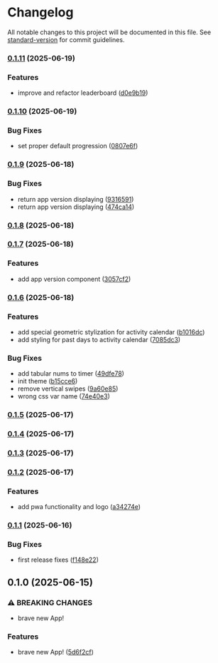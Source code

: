 # Changelog

All notable changes to this project will be documented in this file. See [standard-version](https://github.com/conventional-changelog/standard-version) for commit guidelines.

### [0.1.11](https://github.com/m0rtyn/skuka-app/compare/v0.1.10...v0.1.11) (2025-06-19)


### Features

* improve and refactor leaderboard ([d0e9b19](https://github.com/m0rtyn/skuka-app/commit/d0e9b19a131783f4e2ea2fa620e38da8dac05d58))

### [0.1.10](https://github.com/m0rtyn/skuka-app/compare/v0.1.9...v0.1.10) (2025-06-19)


### Bug Fixes

* set proper default progression ([0807e6f](https://github.com/m0rtyn/skuka-app/commit/0807e6f21ed0ddda6590bc6e55d5df75a9b55d8e))

### [0.1.9](https://github.com/m0rtyn/skuka-app/compare/v0.1.8...v0.1.9) (2025-06-18)


### Bug Fixes

* return app version displaying ([9316591](https://github.com/m0rtyn/skuka-app/commit/93165918abdaffd2e0dcf882e2050545ea2db2dd))
* return app version displaying ([474ca14](https://github.com/m0rtyn/skuka-app/commit/474ca14391111a7f44a01a11f337c7ec5502f552))

### [0.1.8](https://github.com/m0rtyn/skuka-app/compare/v0.1.7...v0.1.8) (2025-06-18)

### [0.1.7](https://github.com/m0rtyn/skuka-app/compare/v0.1.6...v0.1.7) (2025-06-18)


### Features

* add app version component ([3057cf2](https://github.com/m0rtyn/skuka-app/commit/3057cf24aff596f5b4d0574acb0f25cd6f71b96a))

### [0.1.6](https://github.com/m0rtyn/skuka-app/compare/v0.1.5...v0.1.6) (2025-06-18)


### Features

* add special geometric stylization for activity calendar ([b1016dc](https://github.com/m0rtyn/skuka-app/commit/b1016dceb95c05b62eb5353b6763fc5f9bc636bf))
* add styling for past days to activity calendar ([7085dc3](https://github.com/m0rtyn/skuka-app/commit/7085dc307b2245f46840ddf8a59faf5763f785e5))


### Bug Fixes

* add tabular nums to timer ([49dfe78](https://github.com/m0rtyn/skuka-app/commit/49dfe78231a983f71305b025566346db45210ce7))
* init theme ([b15cce6](https://github.com/m0rtyn/skuka-app/commit/b15cce621f93b61614e477d3fdebd2851f7d5dd8))
* remove vertical swipes ([9a60e85](https://github.com/m0rtyn/skuka-app/commit/9a60e85f59a3d9c55ce05985f42b7eaabd102d91))
* wrong css var name ([74e40e3](https://github.com/m0rtyn/skuka-app/commit/74e40e3a7601896768443701e6f92df41826f075))

### [0.1.5](https://github.com/m0rtyn/skuka-app/compare/v0.1.4...v0.1.5) (2025-06-17)

### [0.1.4](https://github.com/m0rtyn/skuka-app/compare/v0.1.3...v0.1.4) (2025-06-17)

### [0.1.3](https://github.com/m0rtyn/skuka-app/compare/v0.1.2...v0.1.3) (2025-06-17)

### [0.1.2](https://github.com/m0rtyn/skuka-app/compare/v0.1.1...v0.1.2) (2025-06-17)


### Features

* add pwa functionality and logo ([a34274e](https://github.com/m0rtyn/skuka-app/commit/a34274ed3613410d99694a5a074f66f16dd8c477))

### [0.1.1](https://github.com/m0rtyn/skuka-app/compare/v0.1.0...v0.1.1) (2025-06-16)


### Bug Fixes

* first release fixes ([f148e22](https://github.com/m0rtyn/skuka-app/commit/f148e22a67ecbc5cb06b128d0934f01cc79f08f0))

## 0.1.0 (2025-06-15)


### ⚠ BREAKING CHANGES

* brave new App!

### Features

* brave new App! ([5d6f2cf](https://github.com/m0rtyn/skuka-app/commit/5d6f2cfdb2d286f3fa7969d2b1949b92dac5a003))
